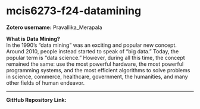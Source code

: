 # mcis6273-f24-datamining  

**Zotero username:** Pravallika_Merapala  

**What is Data Mining?**  
In the 1990’s “data mining” was an exciting and popular new concept. Around
2010, people instead started to speak of “big data.” Today, the popular term is
“data science.” However, during all this time, the concept remained the same:
use the most powerful hardware, the most powerful programming systems, and
the most efficient algorithms to solve problems in science, commerce, healthcare,
government, the humanities, and many other fields of human endeavor.  

---

**GitHub Repository Link:** 
